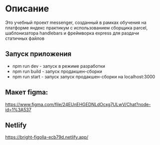 # Описание
Это учебный проект messenger, созданный в рамках обучения на платформе яндекс практикум
с использованием сборщика parcel, шаблонизатора handlebars и фреймворка express для раздачи статичных файлов

## Запуск приложения
* npm run dev - запуск в режиме разработки
* npm run build - запуск продакшен-сборки
* npm run start - запуск запуск продакшен-сборки на localhost:3000

## Макет figma: 
https://www.figma.com/file/24EUnEHGEDNLdOcxg7ULwV/Chat?node-id=1%3A537

## Netlify 
https://bright-figolla-ecb79d.netlify.app/
